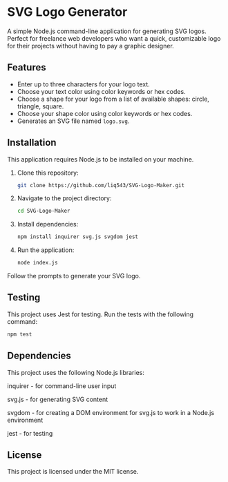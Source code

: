 # SVG Logo Generator

A simple Node.js command-line application for generating SVG logos. Perfect for freelance web developers who want a quick, customizable logo for their projects without having to pay a graphic designer.

## Features

* Enter up to three characters for your logo text.
* Choose your text color using color keywords or hex codes.
* Choose a shape for your logo from a list of available shapes: circle, triangle, square.
* Choose your shape color using color keywords or hex codes.
* Generates an SVG file named `logo.svg`.

## Installation

This application requires Node.js to be installed on your machine.

1. Clone this repository:
    ```bash
    git clone https://github.com/liq543/SVG-Logo-Maker.git
    ```
2. Navigate to the project directory:
    ```bash
    cd SVG-Logo-Maker
    ```
3. Install dependencies:
    ```bash
    npm install inquirer svg.js svgdom jest
    ```
4. Run the application:
    ```bash
    node index.js
    ```
Follow the prompts to generate your SVG logo.

## Testing

This project uses Jest for testing. Run the tests with the following command:
```bash
npm test
```

## Dependencies

This project uses the following Node.js libraries:

inquirer - for command-line user input

svg.js - for generating SVG content

svgdom - for creating a DOM environment for svg.js to work in a Node.js environment

jest - for testing

## License

This project is licensed under the MIT license.
